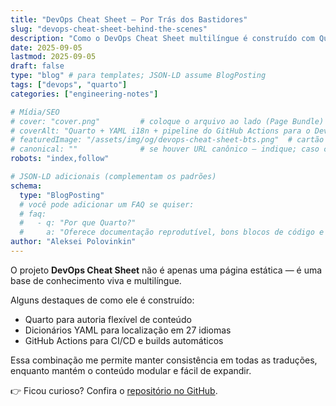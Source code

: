 ```yaml
---
title: "DevOps Cheat Sheet — Por Trás dos Bastidores"
slug: "devops-cheat-sheet-behind-the-scenes"
description: "Como o DevOps Cheat Sheet multilíngue é construído com Quarto, i18n baseado em YAML (27+ idiomas) e GitHub Actions CI/CD."
date: 2025-09-05
lastmod: 2025-09-05
draft: false
type: "blog" # para templates; JSON-LD assume BlogPosting
tags: ["devops", "quarto"]
categories: ["engineering-notes"]

# Mídia/SEO
# cover: "cover.png"         # coloque o arquivo ao lado (Page Bundle)
# coverAlt: "Quarto + YAML i18n + pipeline do GitHub Actions para o DevOps Cheat Sheet"
# featuredImage: "/assets/img/og/devops-cheat-sheet-bts.png"  # cartão social (opcional)
# canonical: ""              # se houver URL canônico — indique; caso contrário deixe vazio
robots: "index,follow"

# JSON-LD adicionais (complementam os padrões)
schema:
  type: "BlogPosting"
  # você pode adicionar um FAQ se quiser:
  # faq:
  #   - q: "Por que Quarto?"
  #     a: "Oferece documentação reprodutível, bons blocos de código e builds em múltiplos formatos."
author: "Aleksei Polovinkin"
---
```


O projeto **DevOps Cheat Sheet** não é apenas uma página estática — é uma base de conhecimento viva e multilíngue.

Alguns destaques de como ele é construído:

- Quarto para autoria flexível de conteúdo
- Dicionários YAML para localização em 27 idiomas
- GitHub Actions para CI/CD e builds automáticos

Essa combinação me permite manter consistência em todas as traduções, enquanto mantém o conteúdo modular e fácil de expandir.

👉 Ficou curioso? Confira o [repositório no GitHub](https://github.com/Hackitect7/devops-cheat-sheet).
